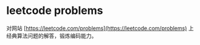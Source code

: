 # leetcode problems

对网站 [https://leetcode.com/problems](https://leetcode.com/problems) 上经典算法问题的解答，锻炼编码能力。
